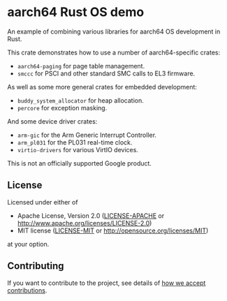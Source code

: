 # aarch64 Rust OS demo

An example of combining various libraries for aarch64 OS development in Rust.

This crate demonstrates how to use a number of aarch64-specific crates:

- `aarch64-paging` for page table management.
- `smccc` for PSCI and other standard SMC calls to EL3 firmware.

As well as some more general crates for embedded development:

- `buddy_system_allocator` for heap allocation.
- `percore` for exception masking.

And some device driver crates:

- `arm-gic` for the Arm Generic Interrupt Controller.
- `arm_pl031` for the PL031 real-time clock.
- `virtio-drivers` for various VirtIO devices.

This is not an officially supported Google product.

## License

Licensed under either of

- Apache License, Version 2.0
  ([LICENSE-APACHE](LICENSE-APACHE) or http://www.apache.org/licenses/LICENSE-2.0)
- MIT license
  ([LICENSE-MIT](LICENSE-MIT) or http://opensource.org/licenses/MIT)

at your option.

## Contributing

If you want to contribute to the project, see details of
[how we accept contributions](CONTRIBUTING.md).
